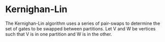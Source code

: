 # Kernighan-Lin
The Kernighan-Lin algorithm uses a series of pair-swaps to determine the set of gates to be swapped between partitions. Let V and W be vertices such that V is in one partition and W is in the other.
